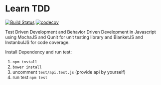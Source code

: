 # Learn TDD
[![Build Status](https://travis-ci.org/anggadarkprince/learn-tdd.svg?branch=master)](https://travis-ci.org/anggadarkprince/learn-tdd)
[![codecov](https://codecov.io/gh/anggadarkprince/learn-tdd/branch/master/graph/badge.svg)](https://codecov.io/gh/anggadarkprince/learn-tdd)

Test Driven Development and Behavior Driven Development in Javascript using MochaJS and Qunit for unit testing library and BlanketJS and InstanbulJS for code coverage.

Install Dependency and run test:

1. `npm install`
2. `bower install`
3. uncomment `test/api.test.js` (provide api by yourself)
4. run test `npm test`
